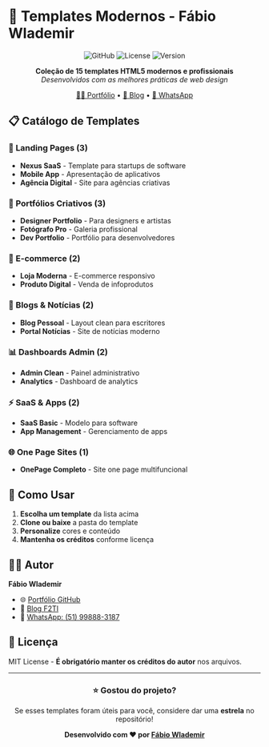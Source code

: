 # 🎨 Templates Modernos - Fábio Wlademir

<div align="center">

![GitHub](https://img.shields.io/badge/HTML5-Templates-E34F26?style=for-the-badge)
![License](https://img.shields.io/badge/License-MIT-green?style=for-the-badge)
![Version](https://img.shields.io/badge/Version-1.0-blue?style=for-the-badge)

**Coleção de 15 templates HTML5 modernos e profissionais**  
*Desenvolvidos com as melhores práticas de web design*

[👨‍💻 Portfólio](https://fabiowlademir.github.io/) • 
[🎨 Blog](https://f2ti.blogspot.com/) • 
[📱 WhatsApp](https://wa.me/5551998883187)

</div>

## 📋 Catálogo de Templates

### 🎯 Landing Pages (3)
- **Nexus SaaS** - Template para startups de software
- **Mobile App** - Apresentação de aplicativos
- **Agência Digital** - Site para agências criativas

### 💼 Portfólios Criativos (3)
- **Designer Portfolio** - Para designers e artistas
- **Fotógrafo Pro** - Galeria profissional
- **Dev Portfolio** - Portfólio para desenvolvedores

### 🛒 E-commerce (2)
- **Loja Moderna** - E-commerce responsivo
- **Produto Digital** - Venda de infoprodutos

### 📰 Blogs & Notícias (2)
- **Blog Pessoal** - Layout clean para escritores
- **Portal Notícias** - Site de notícias moderno

### 📊 Dashboards Admin (2)
- **Admin Clean** - Painel administrativo
- **Analytics** - Dashboard de analytics

### ⚡ SaaS & Apps (2)
- **SaaS Basic** - Modelo para software
- **App Management** - Gerenciamento de apps

### 🌐 One Page Sites (1)
- **OnePage Completo** - Site one page multifuncional

## 🚀 Como Usar

1. **Escolha um template** da lista acima
2. **Clone ou baixe** a pasta do template
3. **Personalize** cores e conteúdo
4. **Mantenha os créditos** conforme licença

## 👨‍💻 Autor

**Fábio Wlademir**  
- 🌐 [Portfólio GitHub](https://fabiowlademir.github.io/)
- 🎨 [Blog F2TI](https://f2ti.blogspot.com/)
- 📱 [WhatsApp: (51) 99888-3187](https://wa.me/5551998883187)

## 📄 Licença

MIT License - **É obrigatório manter os créditos do autor** nos arquivos.

---

<div align="center">

### ⭐️ Gostou do projeto?

Se esses templates foram úteis para você, considere dar uma **estrela** no repositório!

**Desenvolvido com ❤️ por [Fábio Wlademir](https://fabiowlademir.github.io/)**

</div>
